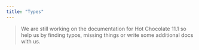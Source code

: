 ```yaml
---
title: "Types"
---
```


> We are still working on the documentation for Hot Chocolate 11.1 so help us by finding typos, missing things or write some additional docs with us.
